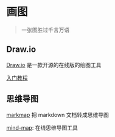 # 画图

> 一张图胜过千言万语

## Draw.io

[Draw.io](https://app.diagrams.net/) 是一款开源的在线版的绘图工具

[入门教程](https://www.bilibili.com/video/BV1Tf4y1v7RK)

## 思维导图

[markmap](https://markmap.js.org/) 把 markdown 文档转成思维导图

[mind-map](https://wanglin2.github.io/mind-map/#/): 在线思维导图工具